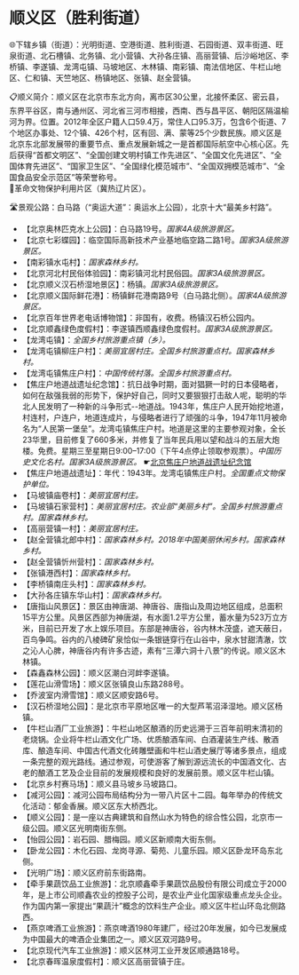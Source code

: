 # 顺义区（胜利街道）  
🌐下辖乡镇（街道）：光明街道、空港街道、胜利街道、石园街道、双丰街道、旺泉街道、北石槽镇、北务镇、北小营镇、大孙各庄镇、高丽营镇、后沙峪地区、李桥镇、李遂镇、龙湾屯镇、马坡地区、木林镇、南彩镇、南法信地区、牛栏山地区、仁和镇、天竺地区、杨镇地区、张镇、赵全营镇。    
  
📋顺义简介：顺义区在北京市东北方向，离市区30公里，北接怀柔区、密云县，东界平谷区，南与通州区、河北省三河市相接，西南、西与昌平区、朝阳区隔温榆河为界。位置。2012年全区户籍人口59.4万，常住人口95.3万，包含6个街道、7个地区办事处、12个镇、426个村，区有回、满、蒙等25个少数民族。顺义区是北京东北部发展带的重要节点、重点发展新城之一是首都国际航空中心核心区。先后获得“首都文明区”、“全国创建文明村镇工作先进区”、“全国文化先进区”、“全国体育先进区”、“国家卫生区”、“全国绿化模范城市”、“全国双拥模范城市”、“全国食品安全示范区”等荣誉称号。   
🚩革命文物保护利用片区（冀热辽片区）。   
  
🛣️景观公路：白马路（“奥运大道”：奥运水上公园），北京十大“最美乡村路”。   
  
* 【北京奥林匹克水上公园】：白马路19号。*国家4A级旅游景区。*  
* 【北京七彩蝶园】：临空国际高新技术产业基地临空路二路1号。*国家3A级旅游景区。*  
* 【南彩镇水屯村】：*国家森林乡村。*  
* 【北京河北村民俗体验园】：南彩镇河北村民俗园。*国家3A级旅游景区。*  
* 【北京顺义汉石桥湿地景区】：杨镇。*国家3A级旅游景区。*  
* 【北京顺义国际鲜花港】：杨镇鲜花港南路9号（白马路北侧）。*国家4A级旅游景区。*  
* 【北京百年世界老电话博物馆】：非国有，收费。杨镇汉石桥公园内。   
* 【北京顺鑫绿色度假村】：李遂镇西顺鑫绿色度假村。*国家3A级旅游景区。*  
* 【龙湾屯镇】：*全国乡村旅游重点镇（乡）。*  
* 【龙湾屯镇柳庄户村】：*美丽宜居村庄。全国乡村旅游重点村。国家森林乡村。*  
* 【龙湾屯镇焦庄户村】：*中国传统村落。全国乡村旅游重点村。*  
* 【焦庄户地道战遗址纪念馆】：抗日战争时期，面对猖獗一时的日本侵略者，如何在敌强我弱的形势下，保护好自己，同时又要狠狠打击敌人呢，聪明的华北人民发明了一种新的斗争形式--地道战。1943年，焦庄户人民开始挖地道，村连村，户连户，地道连成片，与侵略者进行了顽强的斗争，1947年11月被命名为“人民第一堡垒”。龙湾屯镇焦庄户村。地道是这里的主要参观对象，全长23华里，目前修复了660多米，并修复了当年民兵用以望和战斗的五层大炮楼。免费。星期三至星期日9:00–17:00（下午4点停止领取参观票）。*中国历史文化名村。国家3A级旅游景区。* ☛[北京焦庄户地道战遗址纪念馆](https://s.visitbeijing.com.cn/attraction/117853)
* 【焦庄户地道战遗址】：年代：1943年。龙湾屯镇焦庄户村。*全国重点文物保护单位。*  
* 【马坡镇庙卷村】：*美丽宜居村庄。*  
* 【马坡镇石家营村】：*美丽宜居村庄。农业部“美丽乡村”。全国乡村旅游重点村。国家森林乡村。*  
* 【高丽营镇一村】：*美丽宜居村庄。*  
* 【赵全营镇北郎中村】：*国家森林乡村。2018年中国美丽休闲乡村。国家森林乡村。*  
* 【赵全营镇忻州营村】：*国家森林乡村。*  
* 【张镇港西村】：*国家森林乡村。*  
* 【李桥镇南庄头村】：*国家森林乡村。*  
* 【大孙各庄镇东华山村】：*国家森林乡村。*  
* 【唐指山风景区】：景区由神唐湖、神唐谷、唐指山及周边地区组成，总面积15平方公里。风景区西部为神唐湖，有水面1.2平方公里，蓄水量为523万立方米，目前已开发了水上娱乐项目。东部是神唐谷，谷内林木茂盛，遮天蔽日，百鸟争鸣。谷内的八棱碑矿泉恰似一条银链穿行在山谷中，泉水甘甜清澈，饮之沁人心脾，神唐谷内有许多古迹，素有“三潭六洞十八景”的传说。顺义区木林镇。   
* 【森鑫森林公园】：顺义区潮白河衅李遂镇。   
* 【莲花山滑雪场】：顺义区张镇良山东路288号。   
* 【乔波室内滑雪馆】：顺义区顺安路6号。   
* 【汉石桥湿地公园】：是北京市平原地区唯一的大型芦苇沼泽湿地。顺义区杨镇。   
* 【牛栏山酒厂工业旅游】：牛栏山地区酿酒的历史远溯于三百年前明末清初的老烧锅。企业将牛栏山酒文化广场、优质酿酒车间、白酒灌装生产线、散酒库、酿造车间、中国古代酒文化砖雕壁画和牛栏山酒史展厅等诸多景点，组成一条完整的观光路线。通过参观，可使游客了解到源远流长的中国酒文化、古老的酿酒工艺及企业目前的发展规模和良好的发展前景。顺义区牛栏山镇。   
* 【北京乡村赛马场】：顺义县马坡乡马坡路口。   
* 【减河公园】：减河公园布局结构分为一带八片区十二园。每年举办的传统文化活动：郁金香展。顺义区东大桥西北。   
* 【顺义公园】：是一座以古典建筑和自然山水为特色的综合性公园，北京市一级公园。顺义区光明南街东侧。   
* 【怡园公园】：岩石园、腊梅园。顺义区新顺南大街东侧。   
* 【卧龙公园】：木化石园、龙岗寻源、菊苑、儿童乐园。顺义区卧龙环岛东北侧。   
* 【光明广场】：顺义区府前东街路南。   
* 【牵手果蔬饮品工业旅游】：北京顺鑫牵手果蔬饮品股份有限公司成立于2000年，是上市公司顺鑫农业的控股子公司，是农业产业化国家级重点龙头企业。作为国内第一家提出“果蔬汁”概念的饮料生产企业。顺义区牛栏山环岛北侧路西。   
* 【燕京啤酒工业旅游】：燕京啤酒1980年建厂，经过20年发展，如今已发展成为中国最大的啤酒企业集团之一。顺义区双河路9号。   
* 【北京现代汽车工业旅游】：顺义区林河工业开发区顺通路18号。   
* 【北京春晖温泉度假村】：顺义区高丽营镇于庄。  